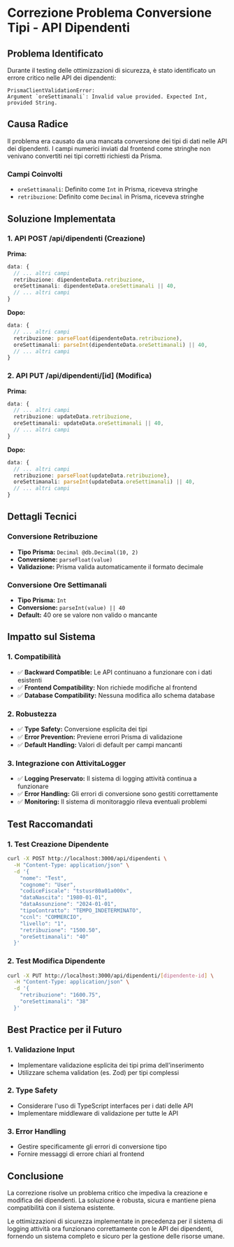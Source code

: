 # Correzione Problema Conversione Tipi - API Dipendenti

## Problema Identificato

Durante il testing delle ottimizzazioni di sicurezza, è stato identificato un errore critico nelle API dei dipendenti:

```
PrismaClientValidationError: 
Argument `oreSettimanali`: Invalid value provided. Expected Int, provided String.
```

## Causa Radice

Il problema era causato da una mancata conversione dei tipi di dati nelle API dei dipendenti. I campi numerici inviati dal frontend come stringhe non venivano convertiti nei tipi corretti richiesti da Prisma.

### Campi Coinvolti
- `oreSettimanali`: Definito come `Int` in Prisma, riceveva stringhe
- `retribuzione`: Definito come `Decimal` in Prisma, riceveva stringhe

## Soluzione Implementata

### 1. API POST /api/dipendenti (Creazione)

**Prima:**
```typescript
data: {
  // ... altri campi
  retribuzione: dipendenteData.retribuzione,
  oreSettimanali: dipendenteData.oreSettimanali || 40,
  // ... altri campi
}
```

**Dopo:**
```typescript
data: {
  // ... altri campi
  retribuzione: parseFloat(dipendenteData.retribuzione),
  oreSettimanali: parseInt(dipendenteData.oreSettimanali) || 40,
  // ... altri campi
}
```

### 2. API PUT /api/dipendenti/[id] (Modifica)

**Prima:**
```typescript
data: {
  // ... altri campi
  retribuzione: updateData.retribuzione,
  oreSettimanali: updateData.oreSettimanali || 40,
  // ... altri campi
}
```

**Dopo:**
```typescript
data: {
  // ... altri campi
  retribuzione: parseFloat(updateData.retribuzione),
  oreSettimanali: parseInt(updateData.oreSettimanali) || 40,
  // ... altri campi
}
```

## Dettagli Tecnici

### Conversione Retribuzione
- **Tipo Prisma:** `Decimal @db.Decimal(10, 2)`
- **Conversione:** `parseFloat(value)`
- **Validazione:** Prisma valida automaticamente il formato decimale

### Conversione Ore Settimanali
- **Tipo Prisma:** `Int`
- **Conversione:** `parseInt(value) || 40`
- **Default:** 40 ore se valore non valido o mancante

## Impatto sul Sistema

### 1. Compatibilità
- ✅ **Backward Compatible:** Le API continuano a funzionare con i dati esistenti
- ✅ **Frontend Compatibility:** Non richiede modifiche al frontend
- ✅ **Database Compatibility:** Nessuna modifica allo schema database

### 2. Robustezza
- ✅ **Type Safety:** Conversione esplicita dei tipi
- ✅ **Error Prevention:** Previene errori Prisma di validazione
- ✅ **Default Handling:** Valori di default per campi mancanti

### 3. Integrazione con AttivitaLogger
- ✅ **Logging Preservato:** Il sistema di logging attività continua a funzionare
- ✅ **Error Handling:** Gli errori di conversione sono gestiti correttamente
- ✅ **Monitoring:** Il sistema di monitoraggio rileva eventuali problemi

## Test Raccomandati

### 1. Test Creazione Dipendente
```bash
curl -X POST http://localhost:3000/api/dipendenti \
  -H "Content-Type: application/json" \
  -d '{
    "nome": "Test",
    "cognome": "User",
    "codiceFiscale": "tstusr80a01a000x",
    "dataNascita": "1980-01-01",
    "dataAssunzione": "2024-01-01",
    "tipoContratto": "TEMPO_INDETERMINATO",
    "ccnl": "COMMERCIO",
    "livello": "1",
    "retribuzione": "1500.50",
    "oreSettimanali": "40"
  }'
```

### 2. Test Modifica Dipendente
```bash
curl -X PUT http://localhost:3000/api/dipendenti/[dipendente-id] \
  -H "Content-Type: application/json" \
  -d '{
    "retribuzione": "1600.75",
    "oreSettimanali": "38"
  }'
```

## Best Practice per il Futuro

### 1. Validazione Input
- Implementare validazione esplicita dei tipi prima dell'inserimento
- Utilizzare schema validation (es. Zod) per tipi complessi

### 2. Type Safety
- Considerare l'uso di TypeScript interfaces per i dati delle API
- Implementare middleware di validazione per tutte le API

### 3. Error Handling
- Gestire specificamente gli errori di conversione tipo
- Fornire messaggi di errore chiari al frontend

## Conclusione

La correzione risolve un problema critico che impediva la creazione e modifica dei dipendenti. La soluzione è robusta, sicura e mantiene piena compatibilità con il sistema esistente.

Le ottimizzazioni di sicurezza implementate in precedenza per il sistema di logging attività ora funzionano correttamente con le API dei dipendenti, fornendo un sistema completo e sicuro per la gestione delle risorse umane.